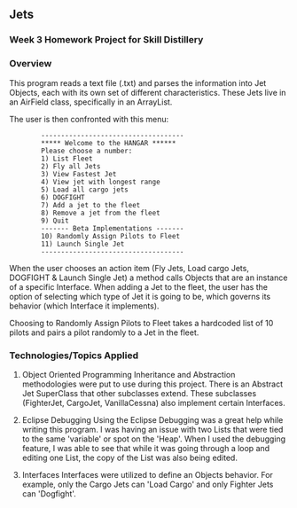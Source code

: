 ## Jets

### Week 3 Homework Project for Skill Distillery

### Overview

  This program reads a text file (.txt) and parses the information into Jet Objects, each with its own set of different characteristics. These Jets live in an AirField class, specifically in an ArrayList.



  The user is then confronted with this menu:

  			------------------------------------
  			***** Welcome to the HANGAR ******
			Please choose a number:
			1) List Fleet
			2) Fly all Jets
			3) View Fastest Jet
			4) View jet with longest range
			5) Load all cargo jets
			6) DOGFIGHT
			7) Add a jet to the fleet
			8) Remove a jet from the fleet
			9) Quit
			------- Beta Implementations -------
			10) Randomly Assign Pilots to Fleet
			11) Launch Single Jet
  			------------------------------------

  When the user chooses an action item (Fly Jets, Load cargo Jets, DOGFIGHT & Launch Single Jet) a method calls Objects that are an instance of a specific Interface. When adding a Jet to the fleet, the user has the option of selecting which type of Jet it is going to be, which governs its behavior (which Interface it implements). 
  
  Choosing to Randomly Assign Pilots to Fleet takes a hardcoded list of 10 pilots and pairs a pilot randomly to a Jet in the fleet. 

### Technologies/Topics Applied

  1) Object Oriented Programming
Inheritance and Abstraction methodologies were put to use during this project. There is an Abstract Jet SuperClass that other subclasses extend. These subclasses (FighterJet, CargoJet, VanillaCessna) also implement certain Interfaces.  

  2) Eclipse Debugging
Using the Eclipse Debugging was a great help while writing this program. I was having an issue with two Lists that were tied to the same 'variable' or spot on the 'Heap'. When I used the debugging feature, I was able to see that while it was going through a loop and editing one List, the copy of the List was also being edited. 

  3) Interfaces
Interfaces were utilized to define an Objects behavior. For example, only the Cargo Jets can 'Load Cargo' and only Fighter Jets can 'Dogfight'. 
